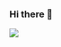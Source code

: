 ### Hi there 👋

<img align="center" src="https://github-readme-stats.vercel.app/api?username=p1xel8ted&show_icons=true&include_all_commits=true&theme=buefy" /></a>
